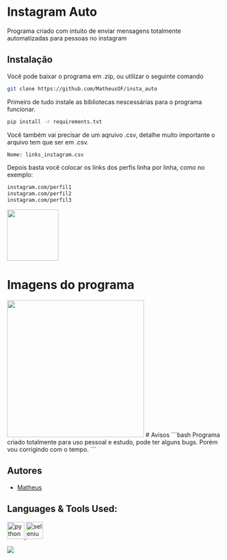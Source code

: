 
# Instagram Auto

Programa criado com intuito de enviar mensagens totalmente automatizadas para pessoas no instagram


## Instalação

Você pode baixar o programa em .zip, ou utilizar o seguinte comando
```bash
git clone https://github.com/MatheusOF/insta_auto
```


Primeiro de tudo instale as bibliotecas nescessárias para o programa funcionar.
```bash
pip install -r requirements.txt
```

Você também vai precisar de um aqruivo .csv, detalhe muito importante o arquivo tem que ser em .csv.
```bash
Nome: links_instagram.csv
```

Depois basta você colocar os links dos perfis linha por linha, como no exemplo:
```bash
instagram.com/perfil1
instagram.com/perfil2
instagram.com/perfil3
```
<img src="https://i.imgur.com/SkHT9ry.png" height="120">

# Imagens do programa
<img src="https://i.imgur.com/h5korSN_d.webp?maxwidth=760&fidelity=grand" height="320">
# Avisos
```bash
Programa criado totalmente para uso pessoal e estudo, pode ter alguns bugs.
Porém vou corrigindo com o tempo.
```

## Autores

- [Matheus](https://github.com/MatheusOF)


## Languages & Tools Used:
<p align="left"> 
<a href="https://www.python.org/" target="_blank" rel="noreferrer"> <img src="https://cdn.jsdelivr.net/gh/devicons/devicon/icons/python/python-original.svg" alt="python" width="40" height="40"/> </a>
<a href="https://www.selenium.dev/" target="_blank" rel="noreferrer"> <img src="https://cdn.jsdelivr.net/gh/devicons/devicon/icons/selenium/selenium-original.svg" alt="selenium" width="40" height="40"/> </a>
</p>




<a href="https://www.linkedin.com/in/matheusof/" target="_blank"><img src="https://img.shields.io/badge/-LinkedIn-%230077B5?style=for-the-badge&logo=linkedin&logoColor=white" target="_blank"></a> 
</div>
